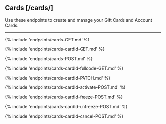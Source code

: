 ## Cards [/cards/]
Use these endpoints to create and manage your Gift Cards and Account Cards.

---
{% include 'endpoints/cards-GET.md' %}

{% include 'endpoints/cards-cardId-GET.md' %}

{% include 'endpoints/cards-POST.md' %}

{% include 'endpoints/cards-cardId-fullcode-GET.md' %}

{% include 'endpoints/cards-cardId-PATCH.md' %}

{% include 'endpoints/cards-cardId-activate-POST.md' %}

{% include 'endpoints/cards-cardId-freeze-POST.md' %}

{% include 'endpoints/cards-cardId-unfreeze-POST.md' %}

{% include 'endpoints/cards-cardId-cancel-POST.md' %}
